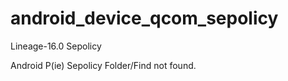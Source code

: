 # android_device_qcom_sepolicy
Lineage-16.0 Sepolicy

Android P(ie) Sepolicy Folder/Find not found.
